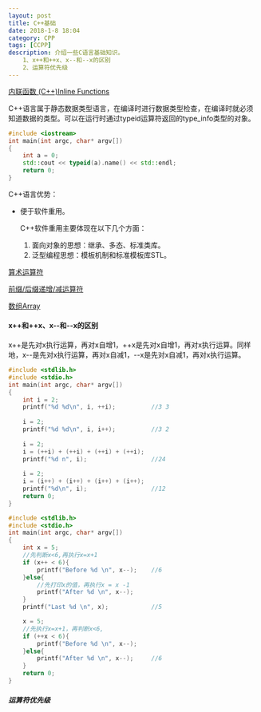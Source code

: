 ```yaml
---
layout: post
title: C++基础
date: 2018-1-8 18:04
category: CPP
tags: [CCPP]
description: 介绍一些C语言基础知识。
    1、x++和++x、x--和--x的区别
    2、运算符优先级
---
```


[内联函数 (C++)Inline Functions](https://docs.microsoft.com/zh-cn/cpp/cpp/inline-functions-cpp?view=vs-2015) 

​	C++语言属于静态数据类型语言，在编译时进行数据类型检查，在编译时就必须知道数据的类型。可以在运行时通过typeid运算符返回的type_info类型的对象。

```C++
#include <iostream>
int main(int argc, char* argv[])
{
	int a = 0;
	std::cout << typeid(a).name() << std::endl;
	return 0;
}
```



C++语言优势：

- 便于软件重用。

  C++软件重用主要体现在以下几个方面：

  1. 面向对象的思想：继承、多态、标准类库。
  2. 泛型编程思想：模板机制和标准模板库STL。

[算术运算符](http://www.cplusplus.com/doc/tutorial/operators/)

[前缀/后缀递增/减运算符](https://en.cppreference.com/w/cpp/language/operator_incdec)

[数组Array](https://www.tutorialspoint.com/cplusplus/cpp_arrays.htm)

#### x++和++x、x--和--x的区别

x++是先对x执行运算，再对x自增1，++x是先对x自增1，再对x执行运算。同样地，x--是先对x执行运算，再对x自减1，--x是先对x自减1，再对x执行运算。

```C
#include <stdlib.h>
#include <stdio.h>
int main(int argc, char* argv[])
{
	int i = 2; 
	printf("%d %d\n", i, ++i);			//3 3
	
    i = 2;
	printf("%d %d\n", i, i++);			//3 2
	
    i = 2;
	i = (++i) + (++i) + (++i) + (++i);
	printf("%d n", i);					//24
    
    i = 2;
	i = (i++) + (i++) + (i++) + (i++);
	printf("%d\n", i);					//12
	return 0;
}
```



```C
#include <stdlib.h>
#include <stdio.h>
int main(int argc, char* argv[])
{
	int x = 5;
	//先判断x<6,再执行x=x+1
	if (x++ < 6){
		printf("Before %d \n", x--);	//6
	}else{
        //先打印x的值，再执行x = x -1
		printf("After %d \n", x--);
	}
	printf("Last %d \n", x);			//5

	x = 5;
	//先执行x=x+1，再判断x<6,
	if (++x < 6){
		printf("Before %d \n", x--);
	}else{
		printf("After %d \n", x--);		//6
	}
	return 0;
}
```

##### 运算符优先级

